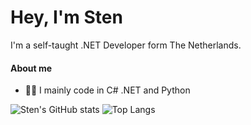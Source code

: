 # Hey, I'm Sten

I'm a self-taught .NET Developer form The Netherlands.

#### About me
- 👨‍💻 I mainly code in C# .NET and Python

![Sten's GitHub stats](https://github-readme-stats.vercel.app/api?username=sten-code&show_icons=true&theme=dark&custom_title=My%20Statistics)
![Top Langs](https://github-readme-stats.vercel.app/api/top-langs/?username=sten-code&layout=compact&theme=dark)
